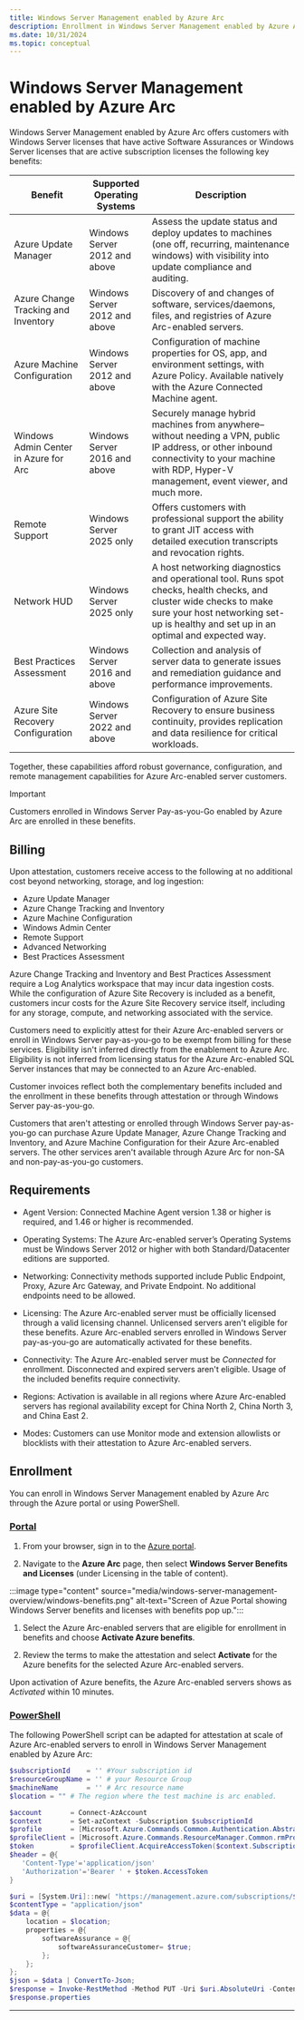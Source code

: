 ```yaml
---
title: Windows Server Management enabled by Azure Arc
description: Enrollment in Windows Server Management enabled by Azure Arc.
ms.date: 10/31/2024
ms.topic: conceptual
---
```


# Windows Server Management enabled by Azure Arc

Windows Server Management enabled by Azure Arc offers customers with Windows Server licenses that have active Software Assurances or Windows Server licenses that are active subscription licenses the following key benefits:

|Benefit  |Supported Operating Systems  |Description  |
|---------|---------|---------|
|Azure Update Manager  |Windows Server 2012 and above  |Assess the update status and deploy updates to machines (one off, recurring, maintenance windows) with visibility into update compliance and auditing.  |
|Azure Change Tracking and Inventory  |Windows Server 2012 and above  |Discovery of and changes of software, services/daemons, files, and registries of Azure Arc-enabled servers.  |
|Azure Machine Configuration  |Windows Server 2012 and above  |Configuration of machine properties for OS, app, and environment settings, with Azure Policy. Available natively with the Azure Connected Machine agent.  |
|Windows Admin Center in Azure for Arc  |Windows Server 2016 and above  |Securely manage hybrid machines from anywhere–without needing a VPN, public IP address, or other inbound connectivity to your machine with RDP, Hyper-V management, event viewer, and much more.  |
|Remote Support  |Windows Server 2025 only  |Offers customers with professional support the ability to grant JIT access with detailed execution transcripts and revocation rights.  |
|Network HUD  |Windows Server 2025 only  |A host networking diagnostics and operational tool. Runs spot checks, health checks, and cluster wide checks to make sure your host networking set-up is healthy and set up in an optimal and expected way.  |
|Best Practices Assessment  |Windows Server 2016 and above  |Collection and analysis of server data to generate issues and remediation guidance and performance improvements.  |
|Azure Site Recovery Configuration  |Windows Server 2022 and above  |Configuration of Azure Site Recovery to ensure business continuity, provides replication and data resilience for critical workloads.  |

Together, these capabilities afford robust governance, configuration, and remote management capabilities for Azure Arc-enabled server customers.  

> [!IMPORTANT]
> Customers enrolled in Windows Server Pay-as-you-Go enabled by Azure Arc are enrolled in these benefits.
> 

## Billing

Upon attestation, customers receive access to the following at no additional cost beyond networking, storage, and log ingestion:

- Azure Update Manager
- Azure Change Tracking and Inventory
- Azure Machine Configuration
- Windows Admin Center
- Remote Support
- Advanced Networking
- Best Practices Assessment

Azure Change Tracking and Inventory and Best Practices Assessment require a Log Analytics workspace that may incur data ingestion costs. While the configuration of Azure Site Recovery is included as a benefit, customers incur costs for the Azure Site Recovery service itself, including for any storage, compute, and networking associated with the service. 

Customers need to explicitly attest for their Azure Arc-enabled servers or enroll in Windows Server pay-as-you-go to be exempt from billing for these services. Eligibility isn't inferred directly from the enablement to Azure Arc. Eligibility is not inferred from licensing status for the Azure Arc-enabled SQL Server instances that may be connected to an Azure Arc-enabled.   

Customer invoices reflect both the complementary benefits included and the enrollment in these benefits through attestation or through Windows Server pay-as-you-go.  

Customers that aren't attesting or enrolled through Windows Server pay-as-you-go can purchase Azure Update Manager, Azure Change Tracking and Inventory, and Azure Machine Configuration for their Azure Arc-enabled servers. The other services aren't available through Azure Arc for non-SA and non-pay-as-you-go customers.

## Requirements

- Agent Version: Connected Machine Agent version 1.38 or higher is required, and 1.46 or higher is recommended.  

- Operating Systems: The Azure Arc-enabled server’s Operating Systems must be Windows Server 2012 or higher with both Standard/Datacenter editions are supported.  

- Networking: Connectivity methods supported include Public Endpoint, Proxy, Azure Arc Gateway, and Private Endpoint. No additional endpoints need to be allowed.  

- Licensing: The Azure Arc-enabled server must be officially licensed through a valid licensing channel. Unlicensed servers aren't eligible for these benefits. Azure Arc-enabled servers enrolled in Windows Server pay-as-you-go are automatically activated for these benefits.  

- Connectivity: The Azure Arc-enabled server must be *Connected* for enrollment. Disconnected and expired servers aren't eligible. Usage of the included benefits require connectivity.   

- Regions: Activation is available in all regions where Azure Arc-enabled servers has regional availability except for China North 2, China North 3, and China East 2.  

- Modes: Customers can use Monitor mode and extension allowlists or blocklists with their attestation to Azure Arc-enabled servers.  

## Enrollment

You can enroll in Windows Server Management enabled by Azure Arc through the Azure portal or using PowerShell.

### [Portal](#tab/portal)

1. From your browser, sign in to the [Azure portal](https://portal.azure.com/).

1. Navigate to the **Azure Arc** page, then select **Windows Server Benefits and Licenses** (under Licensing in the table of content).

:::image type="content" source="media/windows-server-management-overview/windows-benefits.png" alt-text="Screen of Azue Portal showing Windows Server benefits and licenses with benefits pop up.":::

1. Select the Azure Arc-enabled servers that are eligible for enrollment in benefits and choose **Activate Azure benefits**.

1. Review the terms to make the attestation and select **Activate** for the Azure benefits for the selected Azure Arc-enabled servers. 

Upon activation of Azure benefits, the Azure Arc-enabled servers shows as *Activated* within 10 minutes. 

### [PowerShell](#tab/powershell)

The following PowerShell script can be adapted for attestation at scale of Azure Arc-enabled servers to enroll in Windows Server Management enabled by Azure Arc:

```powershell
$subscriptionId    = '' #Your subscription id 
$resourceGroupName = '' # your Resource Group 
$machineName       = '' # Arc resource name 
$location = "" # The region where the test machine is arc enabled. 

$account       = Connect-AzAccount 
$context       = Set-azContext -Subscription $subscriptionId 
$profile       = [Microsoft.Azure.Commands.Common.Authentication.Abstractions.AzureRmProfileProvider]::Instance.Profile 
$profileClient = [Microsoft.Azure.Commands.ResourceManager.Common.rmProfileClient]::new( $profile ) 
$token         = $profileClient.AcquireAccessToken($context.Subscription.TenantId) 
$header = @{ 
   'Content-Type'='application/json' 
   'Authorization'='Bearer ' + $token.AccessToken 
} 

$uri = [System.Uri]::new( "https://management.azure.com/subscriptions/$subscriptionId/resourceGroups/$resourceGroupName/providers/Microsoft.HybridCompute/machines/$machineName/licenseProfiles/default?api-version=2023-10-03-preview" ) 
$contentType = "application/json"  
$data = @{         
    location = $location; 
    properties = @{ 
        softwareAssurance = @{ 
            softwareAssuranceCustomer= $true; 
        }; 
    }; 
}; 
$json = $data | ConvertTo-Json; 
$response = Invoke-RestMethod -Method PUT -Uri $uri.AbsoluteUri -ContentType $contentType -Headers $header -Body $json; 
$response.properties
```
---






